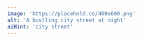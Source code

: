 ```yaml
---
image: 'https://placehold.co/400x600.png'
alt: 'A bustling city street at night'
aiHint: 'city street'
---
```

